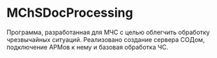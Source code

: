 # MChSDocProcessing
Программа, разработанная для МЧС с целью облегчить обработку чрезвычайных ситуаций.
Реализовано создание сервера СОДом, подключение АРМов к нему и базовая обработка ЧС.
